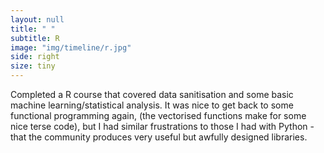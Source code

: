 ```yaml
---
layout: null
title: " "
subtitle: R
image: "img/timeline/r.jpg"
side: right
size: tiny
---
```

Completed a R course that covered data sanitisation and some basic machine learning/statistical analysis. It was nice to get back to some functional programming again, (the vectorised functions make for some nice terse code), but I had similar frustrations to those I had with Python - that the community produces very useful but awfully designed libraries.
